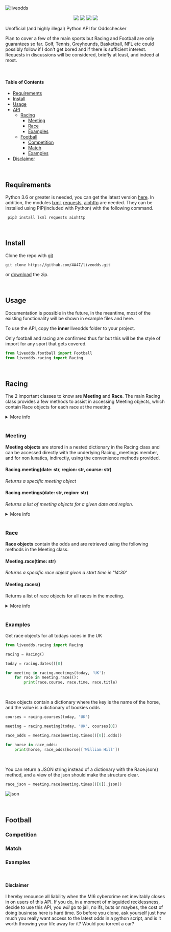 ![liveodds](https://i.postimg.cc/fb9KZ044/liveodds-tp.png)

<p align="center">
  <img src="https://i.postimg.cc/6pC44nV9/build-joints-brightgreen.png">
  <img src="https://i.postimg.cc/DmkBxCk0/joint-passing-brightgreen.png">
  <img src="https://i.postimg.cc/3NDtjsqz/checks-bouncing-brightgreen.png">
  <img src="https://i.postimg.cc/0Q4twkVp/comments-0-yellowgreen.png">
</p>


Unofficial (and highly illegal) Python  API for Oddschecker


Plan to cover a few of the main sports but Racing and Football are only guarantees so far. Golf, Tennis, Greyhounds, Basketball, NFL etc could possibly follow if I don't get bored and if there is sufficient interest. Requests in discussions will be considered, briefly at least, and indeed at most.

<br>

#### Table of Contents
- [Requirements](#requirements)
- [Install](#install)
- [Usage](#usage)
- [API](#racing)
    - [Racing](#racing)
        - [Meeting](#meeting)
        - [Race](#race)
        - [Examples](#examples-1)
    - [Football](#racing)
        - [Competition](#competition)
        - [Match](#match)
        - [Examples](#examples-2)
- [Disclaimer](#disclaimer)

<br>

## Requirements
Python 3.6 or greater is needed, you can get the latest version [here](https://www.python.org/downloads/). In addition, the modules [lxml](https://lxml.de/), [requests](https://requests.readthedocs.io/en/master/), [aiohttp](https://docs.aiohttp.org/en/stable/) are needed. They can be installed using PIP(included with Python) with the following command.

` pip3 install lxml requests aiohttp`

<br>

## Install

Clone the repo with [git](https://git-scm.com/downloads)

`git clone https://github.com/4A47/liveodds.git`

or [download](https://github.com/4A47/liveodds/archive/main.zip) the zip.


<br>

## Usage
Documentation is possible in the future, in the meantime, most of the existing functionality will be shown in example files and here.

To use the API, copy the **inner** liveodds folder to your project. 

Only football and racing are confirmed thus far but this will be the style of import for any sport that gets covered.

```python
from liveodds.football import Football
from liveodds.racing import Racing
```

<br>

## Racing
The 2 important classes to know are **Meeting** and **Race**. The main Racing class provides a few methods to assist in accessing Meeting objects, which contain Race objects for each race at the meeting.

<details>
<summary>More info</summary>

#### Racing Class: Methods and Properties

| Methods                                      | Description                                                                          |
|----------------------------------------------|--------------------------------------------------------------------------------------|
| courses(date: str, region: str)              | Returns a list of string course names for a given date and region                    |
| dates()                                      | Returns a list of string dates where races are available                             |
| meeting(date: str, region: str, course: str) | Returns a specific meeting object for a given date, region and course                |
| meetings(date: str, region: str)             | Returns a list of Meeting objects for all meetings on a given date in a given region |
| meetings_dict(date: str, region: str)        | Returns a dict of Meeting objects for all meetings on a given date in a given region |
| regions(date: str)                           | Returns a list of string region codes for a given date                               |


</details>

<br>

### Meeting

**Meeting objects** are stored in a nested dictionary in the Racing class and can be accessed directly with the underlying Racing._meetings member, and for non lunatics, indirectly, using the convenience methods provided.


#### Racing.meeting(date: str, region: str, course: str)
_Returns a specific meeting object_


#### Racing.meetings(date: str, region: str)
_Returns a list of meeting objects for a given date and region._

<details>
<summary>More info</summary>

#### Meeting class: Methods and Properties

| Methods          | Description                                                          |
|------------------|----------------------------------------------------------------------|
| race(time: str)  | Returns a specific Race object from the meeting for a given off time |
| races()          | Returns a dictionary of all races from the meeting                   |
| times()          | Returns a list of string off times for all races at meeting          |


| Properties       | Description                               |
|------------------|-------------------------------------------|
| date: str        | Date of the race                          |
| region: str      | 2 or 3 letter region code (ALL CAPS)      |
| course: str      | Name of the course                        |

</details>
<br>

### Race

**Race objects** contain the odds and are retrieved using the 
following methods in the Meeting class. 

#### Meeting.race(time: str)
_Returns a specific race object given a start time ie '14:30'_


#### Meeting.races()
Returns a list of race objects for all races in the meeting.

<details>
<summary>More info</summary>

#### Race class: Methods and Properties

| Methods                 | Description                                                                       |
|-------------------------|-----------------------------------------------------------------------------------|
| horses()                | Returns a list of string: horses in the race                                      |
| odds(horse: str = None) | Returns odds dictionary for specific horse if given, otherwise all horses in race |
| json()                  | Returns JSON string of odds for every horses in race                              |
| update_odds()           | Updates the odds of the race                                                      |


| Properties      | Description                                             |
|-----------------|---------------------------------------------------------|
| course :str     | The name of the course                                  |
| date: str       | Date of the meeting                                     |
| region: str     | 2 or 3 letter region code (ALL CAPS)                    |
| time :str       | The off time of the race                                |
| title: str      | The name of the race (Very inconsistent outside UK/IRE) |

</details>
<br>


### Examples

Get race objects for all todays races in the UK

```python
from liveodds.racing import Racing

racing = Racing()

today = racing.dates()[0]

for meeting in racing.meetings(today, 'UK'):
    for race in meeting.races():
        print(race.course, race.time, race.title)
```
<br>

Race objects contain a dictionary where the key is the name of the horse, and the value is a dictionary of bookies odds

```python
courses = racing.courses(today, 'UK')

meeting = racing.meeting(today, 'UK', courses[0])

race_odds = meeting.race(meeting.times()[0]).odds()

for horse in race_odds:
    print(horse, race_odds[horse]['William Hill'])
```
<br>

You can return a JSON string instead of a dictionary with the Race.json() method, and a view of the json should make the structure clear.

```python
race_json = meeting.race(meeting.times()[0]).json()
```

![json](https://i.postimg.cc/CMR4LSMw/json.png)

<br>

## Football


### Competition


### Match


### Examples


<br>


#### Disclaimer
I hereby renounce all liability when the MI6 cybercrime net inevitably closes in on users of this API. If you do, in a moment of misguided recklessness, decide to use this API, you *will* go to jail, no ifs, buts or maybes, the cost of doing business here is hard time. So before you clone, ask yourself just how much you really want access to the latest odds in a python script, and is it worth throwing your life away for it? Would you torrent a car?

